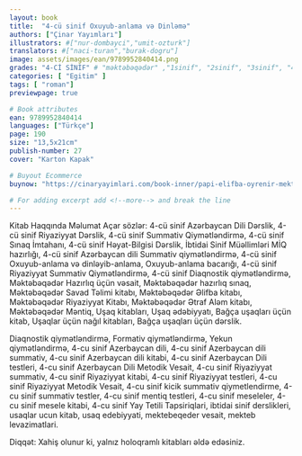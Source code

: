 ```yaml
---
layout: book
title:  "4-cü sinif Oxuyub-anlama və Dinləmə"
authors: ["Çinar Yayımları"]
illustrators: #["nur-dombayci","umit-ozturk"]
translators: #["naci-turan","burak-dogru"]
image: assets/images/ean/9789952840414.png
grades: "4-Cİ SİNİF" # "məktəbəqədər" ,"1sinif", "2sinif", "3sinif", "4sinif", "5sinif"
categories: [ "Egitim" ]
tags: [ "roman"]
previewpage: true

# Book attributes
ean: 9789952840414
languages: ["Türkçe"]
page: 190
size: "13,5x21cm"
publish-number: 27
cover: "Karton Kapak"

# Buyout Ecommerce
buynow: "https://cinaryayimlari.com/book-inner/papi-elifba-oyrenir-mektebeqeder-hazirliq-kitabi-20"

# For adding excerpt add <!--more--> and break the line
---
```

Kitab Haqqında Məlumat
Açar sözlər: 4-cü sinif Azərbaycan Dili Dərslik, 4-cü sinif Riyaziyyat Dərslik, 4-cü sinif Summativ Qiymətləndirmə, 4-cü sinif Sınaq İmtahanı, 4-cü sinif Həyat-Bilgisi Dərslik, İbtidai Sinif Müəllimləri MİQ hazırlığı, 4-cü sinif Azərbaycan dili Summativ qiymətləndirmə, 4-cü sinif Oxuyub-anlama və dinləyib-anlama, Oxuyub-anlama bacarığı, 4-cü sinif Riyaziyyat Summativ Qiymətləndirmə, 4-cü sinif Diaqnostik qiymətləndirmə, Məktəbəqədər Hazırlıq üçün vəsait, Məktəbəqədər hazırlıq sınaq, Məktəbəqədər Savad Təlimi kitabı, Məktəbəqədər Əlifba kitabı, Məktəbəqədər Riyaziyyat Kitabı, Məktəbəqədər Ətraf Aləm kitabı, Məktəbəqədər Məntiq, Uşaq kitabları, Uşaq ədəbiyyatı, Bağça uşaqları üçün kitab, Uşaqlar üçün nağıl kitabları, Bağça uşaqları üçün dərslik.

Diaqnostik qiymətləndirmə, Formativ qiymətləndirmə, Yekun qiymətləndirmə, 4-cu sinif Azerbaycan dili, 4-cu sinif Azerbaycan dili summativ, 4-cu sinif Azerbaycan dili kitabi, 4-cu sinif Azerbaycan Dili testleri, 4-cu sinif Azerbaycan Dili Metodik Vesait, 4-cu sinif Riyaziyyat summativ, 4-cu sinif Riyaziyyat kitabi, 4-cu sinif Riyaziyyat testleri, 4-cu sinif Riyaziyyat Metodik Vesait, 4-cu sinif kicik summativ qiymetlendirme, 4-cu sinif summativ testler, 4-cu sinif mentiq testleri, 4-cu sinif meseleler, 4-cu sinif mesele kitabi, 4-cu sinif Yay Tetili Tapsiriqlari, ibtidai sinif derslikleri, usaqlar ucun kitab, usaq edebiyyati, mektebeqeder vesait, mekteb levazimatlari.

Diqqət: Xahiş olunur ki, yalnız holoqramlı kitabları əldə edəsiniz.
<!--more--> 